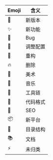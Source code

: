 | Emoji          | 含义     |
| -------------- | -------- |
| :tada:         | 新版本   |
| :sparkles:     | 新功能   |
| :bug:          | Bug      |
| :wrench:       | 调整配置 |
| :hammer:       | 重构     |
| :fire:         | 删除     |
| :art:          | 美术     |
| :musical_note: | 音乐     |
| :construction: | 工具链   |
| :lipstick:     | 代码格式 |
| :shirt:        | SEO      |
| :package:      | 新平台   |
| :truck:        | 目录结构 |
| :books:        | 文档     |
| :zap:          | 未归类   |
